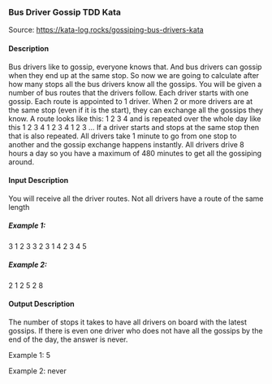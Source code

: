 ### Bus Driver Gossip TDD Kata

Source: https://kata-log.rocks/gossiping-bus-drivers-kata

#### Description
Bus drivers like to gossip, everyone knows that. And bus drivers can gossip when they end up at the same stop. 
So now we are going to calculate after how many stops all the bus drivers know all the gossips. You will be given a 
number of bus routes that the drivers follow. Each driver starts with one gossip. Each route is appointed to 1 driver. 
When 2 or more drivers are at the same stop (even if it is the start), they can exchange all the gossips they know. 
A route looks like this: 1 2 3 4 and is repeated over the whole day like this 1 2 3 4 1 2 3 4 1 2 3 … 
If a driver starts and stops at the same stop then that is also repeated. All drivers take 1 minute to go from one 
stop to another and the gossip exchange happens instantly. All drivers drive 8 hours a day so you have a maximum of 
480 minutes to get all the gossiping around.

#### Input Description
You will receive all the driver routes. Not all drivers have a route of the same length

##### Example 1:
3 1 2 3
3 2 3 1
4 2 3 4 5

##### Example 2:
2 1 2
5 2 8

#### Output Description
The number of stops it takes to have all drivers on board with the latest gossips. If there is even one driver 
who does not have all the gossips by the end of the day, the answer is never.

Example 1: 5

Example 2: never
